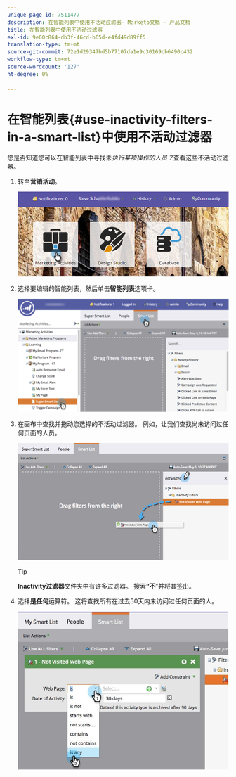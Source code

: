 ```yaml
---
unique-page-id: 7511477
description: 在智能列表中使用不活动过滤器- Marketo文档 — 产品文档
title: 在智能列表中使用不活动过滤器
exl-id: 9e00c864-db3f-46cd-b65d-e4fd49d89ff5
translation-type: tm+mt
source-git-commit: 72e1d29347bd5b77107da1e9c30169cb6490c432
workflow-type: tm+mt
source-wordcount: '127'
ht-degree: 0%

---
```


# 在智能列表{#use-inactivity-filters-in-a-smart-list}中使用不活动过滤器

您是否知道您可以在智能列表中寻找未&#x200B;*执行某项操作的人员？*&#x200B;查看这些不活动过滤器。

1. 转至&#x200B;**营销活动**。

   ![](assets/login-marketing-activities-3.png)

1. 选择要编辑的智能列表，然后单击&#x200B;**智能列表**&#x200B;选项卡。

   ![](assets/smartlist-choose.png)

1. 在画布中查找并拖动您选择的不活动过滤器。 例如，让我们查找尚未访问过任何页面的人员。

   ![](assets/draginactivityfilter.png)

   >[!TIP]
   >
   >**Inactivity过滤器**&#x200B;文件夹中有许多过滤器。 搜索&#x200B;**“不**”并将其签出。

1. 选择&#x200B;**是任何**&#x200B;运算符。 这将查找所有在过去30天内未访问过任何页面的人。

   ![](assets/mysmartlist-people.jpg)
